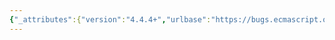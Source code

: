 ```yaml
---
{"_attributes":{"version":"4.4.4+","urlbase":"https://bugs.ecmascript.org/","maintainer":"dherman@mozilla.com"},"bug":{"bug_id":2500,"creation_ts":"2014-02-04 11:04:00 -0800","short_desc":"Map and Set sections contain reference to user-defined comparison algorithms","delta_ts":"2014-04-06 11:29:53 -0700","product":"Draft for 6th Edition","component":"technical issue","version":"Rev 22: January 20, 2014 Draft","rep_platform":"All","op_sys":"All","bug_status":"RESOLVED","resolution":"FIXED","priority":"Normal","bug_severity":"enhancement","everconfirmed":true,"reporter":{"uid":"till","name":"Till Schneidereit"},"assigned_to":{"uid":"allen","name":"Allen Wirfs-Brock"},"long_desc":[{"commentid":7183,"comment_count":0,"who":{"uid":"till","name":"Till Schneidereit"},"bug_when":"2014-02-04 11:04:08 -0800","thetext":"Collections don't support user-defined equality comparison anymore, but 23.1 and 23.2 contain the sentence \"Distinct key values as discriminated using the a comparision algorithm that is selected when the Map is created.\""},{"commentid":7257,"comment_count":1,"who":{"uid":"allen","name":"Allen Wirfs-Brock"},"bug_when":"2014-02-12 16:15:06 -0800","thetext":"fixed in rev23 editor's draft"},{"commentid":7536,"comment_count":2,"who":{"uid":"allen","name":"Allen Wirfs-Brock"},"bug_when":"2014-04-06 11:29:53 -0700","thetext":"fixed in rev23 draft"}]}}
---
```

